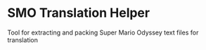 # SMO Translation Helper
Tool for extracting and packing Super Mario Odyssey text files for translation
